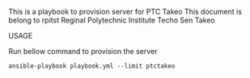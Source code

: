 This is a playbook to provision server for PTC Takeo
This document is belong to rpitst Reginal Polytechnic Institute Techo
Sen Takeo

USAGE

Run bellow command to provision the server

`ansible-playbook playbook.yml --limit ptctakeo`

